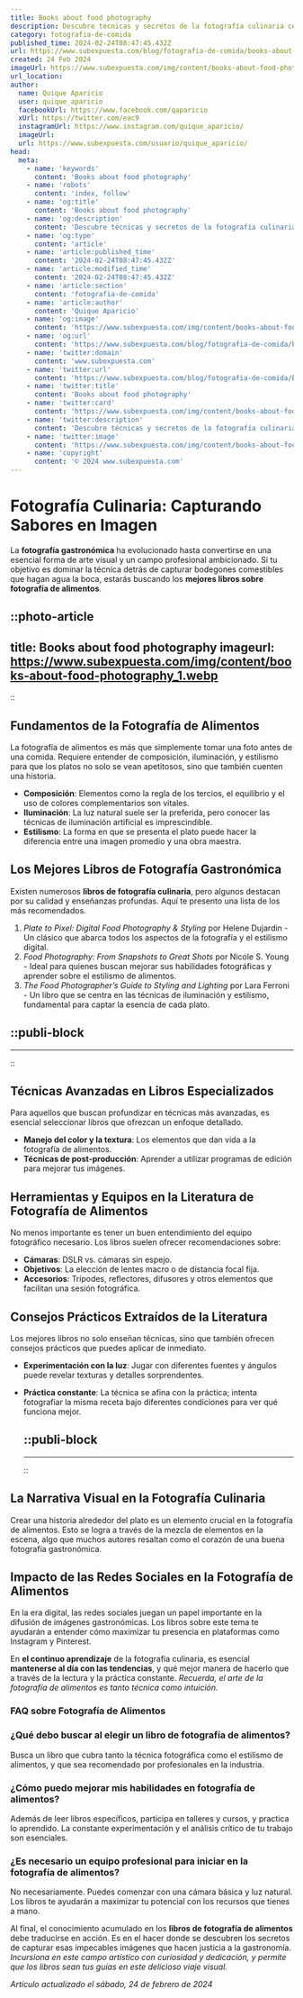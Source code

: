 ```yaml
---
title: Books about food photography
description: Descubre técnicas y secretos de la fotografía culinaria con nuestra selección de libros que te ayudarán a capturar la esencia de cada plato.
category: fotografia-de-comida
published_time: 2024-02-24T08:47:45.432Z
url: https://www.subexpuesta.com/blog/fotografia-de-comida/books-about-food-photography
created: 24 Feb 2024
imageUrl: https://www.subexpuesta.com/img/content/books-about-food-photography_1.webp
url_location:
author:
  name: Quique Aparicio
  user: quique_aparicio
  facebookUrl: https://www.facebook.com/qaparicio
  xUrl: https://twitter.com/eac9
  instagramUrl: https://www.instagram.com/quique_aparicio/
  imageUrl: 
  url: https://www.subexpuesta.com/usuario/quique_aparicio/
head:
  meta:
    - name: 'keywords'
      content: 'Books about food photography'
    - name: 'robots'
      content: 'index, follow'
    - name: 'og:title'
      content: 'Books about food photography'
    - name: 'og:description'
      content: 'Descubre técnicas y secretos de la fotografía culinaria con nuestra selección de libros que te ayudarán a capturar la esencia de cada plato.'
    - name: 'og:type'
      content: 'article'
    - name: 'article:published_time'
      content: '2024-02-24T08:47:45.432Z'
    - name: 'article:modified_time'
      content: '2024-02-24T08:47:45.432Z'
    - name: 'article:section'
      content: 'fotografia-de-comida'
    - name: 'article:author'
      content: 'Quique Aparicio'
    - name: 'og:image'
      content: 'https://www.subexpuesta.com/img/content/books-about-food-photography_1.webp'
    - name: 'og:url'
      content: 'https://www.subexpuesta.com/blog/fotografia-de-comida/books-about-food-photography'
    - name: 'twitter:domain'
      content: 'www.subexpuesta.com'
    - name: 'twitter:url'
      content: 'https://www.subexpuesta.com/blog/fotografia-de-comida/books-about-food-photography'
    - name: 'twitter:title'
      content: 'Books about food photography'
    - name: 'twitter:card'
      content: 'https://www.subexpuesta.com/img/content/books-about-food-photography_1.webp'
    - name: 'twitter:description'
      content: 'Descubre técnicas y secretos de la fotografía culinaria con nuestra selección de libros que te ayudarán a capturar la esencia de cada plato.'
    - name: 'twitter:image'
      content: 'https://www.subexpuesta.com/img/content/books-about-food-photography_1.webp'
    - name: 'copyright'
      content: '© 2024 www.subexpuesta.com'
---
```

# Fotografía Culinaria: Capturando Sabores en Imagen

La **fotografía gastronómica** ha evolucionado hasta convertirse en una esencial forma de arte visual y un campo profesional ambicionado. Si tu objetivo es dominar la técnica detrás de capturar bodegones comestibles que hagan agua la boca, estarás buscando los **mejores libros sobre fotografía de alimentos**.


::photo-article
---
title: Books about food photography
imageurl: https://www.subexpuesta.com/img/content/books-about-food-photography_1.webp
---
::


## Fundamentos de la Fotografía de Alimentos

La fotografía de alimentos es más que simplemente tomar una foto antes de una comida. Requiere entender de composición, iluminación, y estilismo para que los platos no solo se vean apetitosos, sino que también cuenten una historia.

- **Composición**: Elementos como la regla de los tercios, el equilibrio y el uso de colores complementarios son vitales.
- **Iluminación**: La luz natural suele ser la preferida, pero conocer las técnicas de iluminación artificial es imprescindible.
- **Estilismo**: La forma en que se presenta el plato puede hacer la diferencia entre una imagen promedio y una obra maestra.

## Los Mejores Libros de Fotografía Gastronómica

Existen numerosos **libros de fotografía culinaria**, pero algunos destacan por su calidad y enseñanzas profundas. Aquí te presento una lista de los más recomendados.

1. *Plate to Pixel: Digital Food Photography & Styling* por Helene Dujardin - Un clásico que abarca todos los aspectos de la fotografía y el estilismo digital.
2. *Food Photography: From Snapshots to Great Shots* por Nicole S. Young - Ideal para quienes buscan mejorar sus habilidades fotográficas y aprender sobre el estilismo de alimentos.
3. *The Food Photographer’s Guide to Styling and Lighting* por Lara Ferroni - Un libro que se centra en las técnicas de iluminación y estilismo, fundamental para captar la esencia de cada plato.


  ::publi-block
  ---
  ---
  ::
  
  
## Técnicas Avanzadas en Libros Especializados

Para aquellos que buscan profundizar en técnicas más avanzadas, es esencial seleccionar libros que ofrezcan un enfoque detallado.

- **Manejo del color y la textura**: Los elementos que dan vida a la fotografía de alimentos.
- **Técnicas de post-producción**: Aprender a utilizar programas de edición para mejorar tus imágenes.

## Herramientas y Equipos en la Literatura de Fotografía de Alimentos

No menos importante es tener un buen entendimiento del equipo fotográfico necesario. Los libros suelen ofrecer recomendaciones sobre:

- **Cámaras**: DSLR vs. cámaras sin espejo.
- **Objetivos**: La elección de lentes macro o de distancia focal fija.
- **Accesorios**: Trípodes, reflectores, difusores y otros elementos que facilitan una sesión fotográfica.

## Consejos Prácticos Extraídos de la Literatura

Los mejores libros no solo enseñan técnicas, sino que también ofrecen consejos prácticos que puedes aplicar de inmediato.

- **Experimentación con la luz**: Jugar con diferentes fuentes y ángulos puede revelar texturas y detalles sorprendentes.
- **Práctica constante**: La técnica se afina con la práctica; intenta fotografiar la misma receta bajo diferentes condiciones para ver qué funciona mejor.


  ::publi-block
  ---
  ---
  ::
  
  
## La Narrativa Visual en la Fotografía Culinaria

Crear una historia alrededor del plato es un elemento crucial en la fotografía de alimentos. Esto se logra a través de la mezcla de elementos en la escena, algo que muchos autores resaltan como el corazón de una buena fotografía gastronómica.

## Impacto de las Redes Sociales en la Fotografía de Alimentos

En la era digital, las redes sociales juegan un papel importante en la difusión de imágenes gastronómicas. Los libros sobre este tema te ayudarán a entender cómo maximizar tu presencia en plataformas como Instagram y Pinterest.

En **el continuo aprendizaje** de la fotografía culinaria, es esencial **mantenerse al día con las tendencias**, y qué mejor manera de hacerlo que a través de la lectura y la práctica constante. *Recuerda, el arte de la fotografía de alimentos es tanto técnica como intuición.*

### FAQ sobre Fotografía de Alimentos

### ¿Qué debo buscar al elegir un libro de fotografía de alimentos?

Busca un libro que cubra tanto la técnica fotográfica como el estilismo de alimentos, y que sea recomendado por profesionales en la industria.

### ¿Cómo puedo mejorar mis habilidades en fotografía de alimentos?

Además de leer libros específicos, participa en talleres y cursos, y practica lo aprendido. La constante experimentación y el análisis crítico de tu trabajo son esenciales.

### ¿Es necesario un equipo profesional para iniciar en la fotografía de alimentos?

No necesariamente. Puedes comenzar con una cámara básica y luz natural. Los libros te ayudarán a maximizar tu potencial con los recursos que tienes a mano.

Al final, el conocimiento acumulado en los **libros de fotografía de alimentos** debe traducirse en acción. Es en el hacer donde se descubren los secretos de capturar esas impecables imágenes que hacen justicia a la gastronomía. *Incursiona en este campo artístico con curiosidad y dedicación, y permite que los libros sean tus guías en este delicioso viaje visual.*

_Artículo actualizado el sábado, 24 de febrero de 2024_
